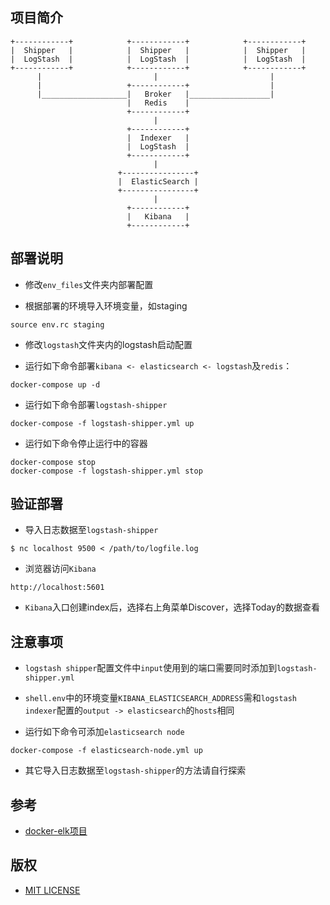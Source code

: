 ## 项目简介
```
+------------+            +------------+            +------------+
|  Shipper   |            |  Shipper   |            |  Shipper   |
|  LogStash  |            |  LogStash  |            |  LogStash  |
+------------+            +------------+            +------------+
      |                         |                         |
      |                   +------------+                  |
      |___________________|   Broker   |__________________|
                          |   Redis    |
                          +------------+
                                |
                          +------------+
                          |  Indexer   |
                          |  LogStash  |
                          +------------+
                                |
                        +----------------+
                        |  ElasticSearch |
                        +----------------+
                                |
                          +------------+
                          |   Kibana   |
                          +------------+
```
## 部署说明

- 修改`env_files`文件夹内部署配置

- 根据部署的环境导入环境变量，如staging
```
source env.rc staging
```

- 修改`logstash`文件夹内的logstash启动配置

- 运行如下命令部署`kibana <- elasticsearch <- logstash`及`redis`：
```
docker-compose up -d
```

- 运行如下命令部署`logstash-shipper`
```
docker-compose -f logstash-shipper.yml up
```

- 运行如下命令停止运行中的容器
```
docker-compose stop
docker-compose -f logstash-shipper.yml stop
```

## 验证部署

- 导入日志数据至`logstash-shipper`
```
$ nc localhost 9500 < /path/to/logfile.log
```

- 浏览器访问`Kibana`
```
http://localhost:5601
```

- `Kibana`入口创建index后，选择右上角菜单Discover，选择Today的数据查看

## 注意事项

- `logstash shipper`配置文件中`input`使用到的端口需要同时添加到`logstash-shipper.yml`

- `shell.env`中的环境变量`KIBANA_ELASTICSEARCH_ADDRESS`需和`logstash indexer`配置的`output -> elasticsearch`的`hosts`相同

- 运行如下命令可添加`elasticsearch node`

```
docker-compose -f elasticsearch-node.yml up
```

- 其它导入日志数据至`logstash-shipper`的方法请自行探索

## 参考

- [docker-elk项目](https://github.com/deviantony/docker-elk)

## 版权
 - [MIT LICENSE](LICENSE)
